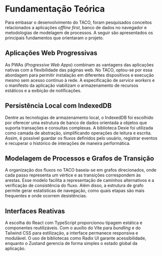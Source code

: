 # Fundamentação Teórica

Para embasar o desenvolvimento do TACO, foram pesquisados conceitos relacionados a aplicações _offline first_, banco de dados no navegador e metodologias de modelagem de processos. A seguir são apresentados os principais fundamentos que orientaram o projeto.

## Aplicações Web Progressivas

As PWAs (_Progressive Web Apps_) combinam as vantagens das aplicações nativas com a flexibilidade das páginas web. No TACO, optou-se por essa abordagem para permitir instalação em diferentes dispositivos e execução mesmo sem acesso contínuo à rede. A especificação de _service workers_ e o manifesto da aplicação viabilizam o armazenamento de recursos estáticos e a exibição de notificações.

## Persistência Local com IndexedDB

Dentre as tecnologias de armazenamento local, o IndexedDB foi escolhido por oferecer uma estrutura de banco de dados orientada a objetos que suporta transações e consultas complexas. A biblioteca Dexie foi utilizada como camada de abstração, simplificando operações de leitura e escrita. Assim, é possível guardar os fluxos definidos pelo usuário, registrar eventos e recuperar o histórico de interações de maneira performática.

## Modelagem de Processos e Grafos de Transição

A organização dos fluxos no TACO baseia-se em grafos direcionados, onde cada passo representa um vértice e as transições correspondem às arestas. Esse modelo facilita a representação de caminhos alternativos e a verificação de consistência do fluxo. Além disso, a estrutura de grafo permite gerar estatísticas de navegação, como quais etapas são mais frequentes e onde ocorrem desistências.

## Interfaces Reativas

A escolha do React com TypeScript proporcionou tipagem estática e componentes reutilizáveis. Com o auxílio do Vite para _bundling_ e do Tailwind CSS para estilização, a interface permanece responsiva e modulável. O uso de bibliotecas como Radix UI garante acessibilidade, enquanto o Zustand gerencia de forma simples o estado global da aplicação.
